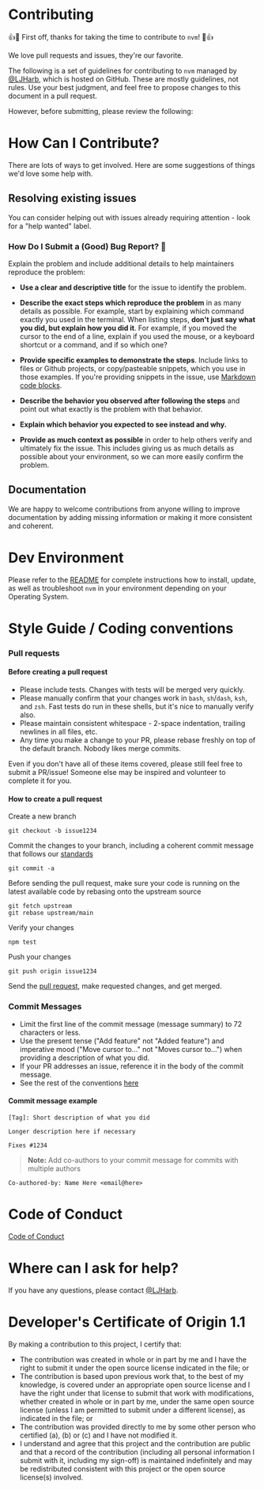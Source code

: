 # Contributing

:+1::tada: First off, thanks for taking the time to contribute to `nvm`! :tada::+1:

We love pull requests and issues, they're our favorite.

The following is a set of guidelines for contributing to `nvm` managed by [@LJHarb](https://github.com/ljharb), which is hosted on GitHub. These are mostly guidelines, not rules. Use your best judgment, and feel free to propose changes to this document in a pull request.

However, before submitting, please review the following:

# How Can I Contribute?

There are lots of ways to get involved. Here are some suggestions of things we'd love some help with.

## Resolving existing issues

You can consider helping out with issues already requiring attention - look for a "help wanted" label.

### How Do I Submit a (Good) Bug Report? :bug:

Explain the problem and include additional details to help maintainers reproduce the problem:

- **Use a clear and descriptive title** for the issue to identify the problem.

- **Describe the exact steps which reproduce the problem** in as many details as possible. For example, start by explaining which command exactly you used in the terminal. When listing steps, **don't just say what you did, but explain how you did it**. For example, if you moved the cursor to the end of a line, explain if you used the mouse, or a keyboard shortcut or a command, and if so which one?
- **Provide specific examples to demonstrate the steps**. Include links to files or Github projects, or copy/pasteable snippets, which you use in those examples. If you're providing snippets in the issue, use [Markdown code blocks](https://help.github.com/articles/markdown-basics/#multiple-lines).
- **Describe the behavior you observed after following the steps** and point out what exactly is the problem with that behavior.
- **Explain which behavior you expected to see instead and why.**
- **Provide as much context as possible** in order to help others verify and ultimately fix the issue. This includes giving us as much details as possible about your environment, so we can more easily confirm the problem.

## Documentation

We are happy to welcome contributions from anyone willing to improve documentation by adding missing information or making it more consistent and coherent.

# Dev Environment

Please refer to the [README](README.md) for complete instructions how to install, update, as well as troubleshoot `nvm` in your environment depending on your Operating System.

# Style Guide / Coding conventions

### Pull requests

#### Before creating a pull request

- Please include tests. Changes with tests will be merged very quickly.
- Please manually confirm that your changes work in `bash`, `sh`/`dash`, `ksh`, and `zsh`. Fast tests do run in these shells, but it's nice to manually verify also.
- Please maintain consistent whitespace - 2-space indentation, trailing newlines in all files, etc.
- Any time you make a change to your PR, please rebase freshly on top of the default branch. Nobody likes merge commits.

Even if you don't have all of these items covered, please still feel free to submit a PR/issue! Someone else may be inspired and volunteer to complete it for you.

#### How to create a pull request

Create a new branch

```
git checkout -b issue1234
```

Commit the changes to your branch, including a coherent commit message that follows our [standards](#commit-messages)

```
git commit -a
```

Before sending the pull request, make sure your code is running on the latest available code by rebasing onto the upstream source

```
git fetch upstream
git rebase upstream/main
```

Verify your changes

```
npm test
```

Push your changes

```
git push origin issue1234
```

Send the [pull request](https://docs.github.com/en/pull-requests), make requested changes, and get merged.

### Commit Messages

- Limit the first line of the commit message (message summary) to 72 characters or less.
- Use the present tense ("Add feature" not "Added feature") and imperative mood ("Move cursor to..." not "Moves cursor to...") when providing a description of what you did.
- If your PR addresses an issue, reference it in the body of the commit message.
- See the rest of the conventions [here](https://gist.github.com/ljharb/772b0334387a4bee89af24183114b3c7)

#### Commit message example

```
[Tag]: Short description of what you did

Longer description here if necessary

Fixes #1234
```

> **Note:** Add co-authors to your commit message for commits with multiple authors

```
Co-authored-by: Name Here <email@here>
```

# Code of Conduct

[Code of Conduct](https://github.com/nvm-sh/nvm/blob/HEAD/CODE_OF_CONDUCT.md)

# Where can I ask for help?

If you have any questions, please contact [@LJHarb](mailto:ljharb@gmail.com).

# Developer's Certificate of Origin 1.1

By making a contribution to this project, I certify that:

- The contribution was created in whole or in part by me and I have the right to submit it under the open source license indicated in the file; or
- The contribution is based upon previous work that, to the best of my knowledge, is covered under an appropriate open source license and I have the right under that license to submit that work with modifications, whether created in whole or in part by me, under the same open source license (unless I am permitted to submit under a different license), as indicated in the file; or
- The contribution was provided directly to me by some other person who certified (a), (b) or (c) and I have not modified it.
- I understand and agree that this project and the contribution are public and that a record of the contribution (including all personal information I submit with it, including my sign-off) is maintained indefinitely and may be redistributed consistent with this project or the open source license(s) involved.
